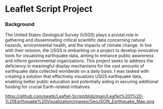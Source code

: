 # Leaflet Script Project

### Background
The United States Geological Survey (USGS) plays a pivotal role in gathering and disseminating critical scientific data concerning natural hazards, environmental health, and the impacts of climate change. In line with their mission, the USGS is embarking on a project to develop innovative tools for visualizing earthquake data, aiming to enhance public awareness and inform governmental organizations. This project seeks to address the deficiency in meaningful display mechanisms for the vast amounts of earthquake data collected worldwide on a daily basis. I was tasked with creating a solution that effectively visualizes USGS earthquake data, enabling better public education and potentially aiding in securing additional funding for crucial Earth-related initiatives.


https://github.com/peatk/Leaflet-Script/blob/main/Leaflet%201%20-%20Earthquake%20Visualization/images/GeoJSON_Earthquake_Map.png
